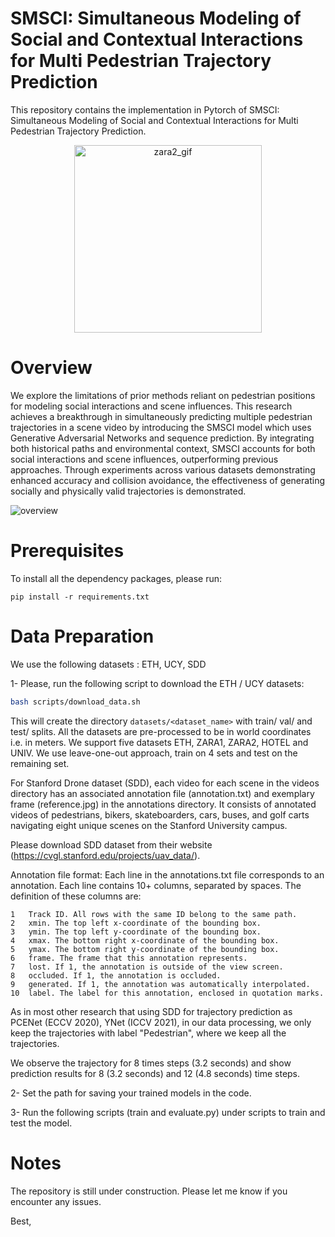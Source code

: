 # SMSCI: Simultaneous Modeling of Social and Contextual Interactions for Multi Pedestrian Trajectory Prediction

This repository contains the implementation in Pytorch of SMSCI: Simultaneous Modeling of Social and Contextual Interactions for Multi Pedestrian Trajectory Prediction.

<div align="center">
  <img src="https://github.com/anonyme-anonymee/SMSCI/assets/159822306/5836d42a-3ae2-4e8d-a583-58d5c9ac9eee" alt="zara2_gif" width="300">
</div>


# Overview

We explore the limitations of prior methods reliant on pedestrian positions for modeling social interactions and scene influences. 
This research achieves a breakthrough in simultaneously predicting multiple pedestrian trajectories in a scene video by introducing the SMSCI model which uses Generative Adversarial Networks and sequence prediction. 
By integrating both historical paths and environmental context, SMSCI accounts for both social interactions and scene influences, outperforming previous approaches. 
Through experiments across various datasets demonstrating enhanced accuracy and collision avoidance, the effectiveness of generating socially and physically valid trajectories is demonstrated. 

![overview](https://github.com/anonyme-anonymee/SMSCI/assets/159822306/cc0361b7-2e20-4060-a6c5-b7027c948813)

# Prerequisites

To install all the dependency packages, please run:

```
pip install -r requirements.txt
```

# Data Preparation

We use the following datasets : ETH, UCY, SDD

1- Please, run the following script to download the ETH / UCY datasets:

```bash
bash scripts/download_data.sh
```

This will create the directory `datasets/<dataset_name>` with train/ val/ and test/ splits. All the datasets are pre-processed to be in world coordinates i.e. in meters. We support five datasets ETH, ZARA1, ZARA2, HOTEL and UNIV. 
We use leave-one-out approach, train on 4 sets and test on the remaining set. 

For Stanford Drone dataset (SDD), each video for each scene in the videos directory has an associated annotation file (annotation.txt) and exemplary frame (reference.jpg) in the annotations directory. It consists of annotated videos of pedestrians, bikers, skateboarders, cars, buses, and golf carts navigating eight unique scenes on the Stanford University campus.

Please download SDD dataset from their website (https://cvgl.stanford.edu/projects/uav_data/).

Annotation file format:
Each line in the annotations.txt file corresponds to an annotation. Each line contains 10+ columns, separated by spaces. The definition of these columns are:

    1   Track ID. All rows with the same ID belong to the same path.
    2   xmin. The top left x-coordinate of the bounding box.
    3   ymin. The top left y-coordinate of the bounding box.
    4   xmax. The bottom right x-coordinate of the bounding box.
    5   ymax. The bottom right y-coordinate of the bounding box.
    6   frame. The frame that this annotation represents.
    7   lost. If 1, the annotation is outside of the view screen.
    8   occluded. If 1, the annotation is occluded.
    9   generated. If 1, the annotation was automatically interpolated.
    10  label. The label for this annotation, enclosed in quotation marks.

As in most other research that using SDD for trajectory prediction as PCENet (ECCV 2020), YNet (ICCV 2021), in our data processing, we only keep the trajectories with label "Pedestrian", where we keep all the trajectories.

We observe the trajectory for 8 times steps (3.2 seconds) and show prediction results for 8 (3.2 seconds) and 12 (4.8 seconds) time steps.

2- Set the path for saving your trained models in the code.

3- Run the following scripts (train and evaluate.py) under scripts to train and test the model.

# Notes
The repository is still under construction. Please let me know if you encounter any issues.

Best, 
